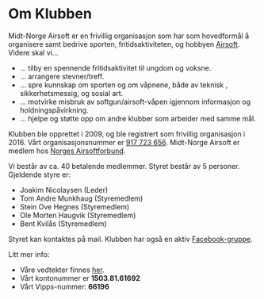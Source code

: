 # Om Klubben
Midt-Norge Airsoft er en frivillig organisasjon som har som hovedformål å organisere samt bedrive sporten, fritidsaktiviteten, og hobbyen [Airsoft](http://nasf.no/index.php/informasjon/hva-er-airsoft-artikkel).
Videre skal vi...
* ... tilby en spennende fritidsaktivitet til ungdom og voksne.
* ... arrangere stevner/treff.
* ... spre kunnskap om sporten og om våpnene, både av teknisk , sikkerhetsmessig, og sosial art.
* ... motvirke misbruk av softgun/airsoft-våpen igjennom informasjon og holdningspåvirkning.
* ... hjelpe og støtte opp om andre klubber som arbeider med samme mål.

Klubben ble opprettet i 2009, og ble registrert som frivillig organisasjon i 2016. Vårt organisasjonsnummer er [917 723 656](http://https://w2.brreg.no/enhet/sok/detalj.jsp?orgnr=917723656). 
Midt-Norge Airsoft er medlem hos [Norges Airsoftforbund](http://www.nasf.no).

Vi består av ca. 40 betalende medlemmer. Styret består av 5 personer. 
Gjeldende styre er:
* Joakim Nicolaysen (Leder)
* Tom Andre Munkhaug (Styremedlem)
* Stein Ove Hegnes (Styremedlem)
* Ole Morten Haugvik (Styremedlem)
* Bent Kvilås (Styremedlem)

Styret kan kontaktes på <a data-email="ZNhz_AugONWdzi_5gzZdkNYWd">mail</a>. Klubben har også en aktiv [Facebook-gruppe](https://www.facebook.com/groups/198079110278140/).

Litt mer info:
* Våre vedtekter finnes [her](https://midtnorgeairsoft.no/static/files/vedtekter.mna.v1.0.pdf). 
* Vårt kontonummer er **1503.81.61692**
* Vårt Vipps-nummer: **66196**